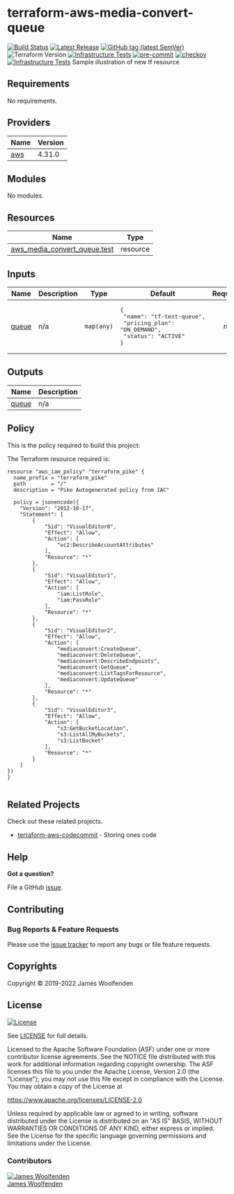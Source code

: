 # terraform-aws-media-convert-queue

[![Build Status](https://github.com/JamesWoolfenden/terraform-aws-media-convert-queue/workflows/Verify%20and%20Bump/badge.svg?branch=master)](https://github.com/JamesWoolfenden/terraform-aws-media-convert-queue)
[![Latest Release](https://img.shields.io/github/release/JamesWoolfenden/terraform-aws-media-convert-queue.svg)](https://github.com/JamesWoolfenden/terraform-aws-media-convert-queue/releases/latest)
[![GitHub tag (latest SemVer)](https://img.shields.io/github/tag/JamesWoolfenden/terraform-aws-media-convert-queue.svg?label=latest)](https://github.com/JamesWoolfenden/terraform-aws-media-convert-queue/releases/latest)
![Terraform Version](https://img.shields.io/badge/tf-%3E%3D0.14.0-blue.svg)
[![Infrastructure Tests](https://www.bridgecrew.cloud/badges/github/JamesWoolfenden/terraform-aws-media-convert-queue/cis_aws)](https://www.bridgecrew.cloud/link/badge?vcs=github&fullRepo=JamesWoolfenden%2Fterraform-aws-media-convert-queue&benchmark=CIS+AWS+V1.2)
[![pre-commit](https://img.shields.io/badge/pre--commit-enabled-brightgreen?logo=pre-commit&logoColor=white)](https://github.com/pre-commit/pre-commit)
[![checkov](https://img.shields.io/badge/checkov-verified-brightgreen)](https://www.checkov.io/)
[![Infrastructure Tests](https://www.bridgecrew.cloud/badges/github/jameswoolfenden/terraform-aws-media-convert-queue/general)](https://www.bridgecrew.cloud/link/badge?vcs=github&fullRepo=JamesWoolfenden%2Fterraform-aws-media-convert-queue&benchmark=INFRASTRUCTURE+SECURITY)
Sample illustration of new tf resource

<!-- BEGINNING OF PRE-COMMIT-TERRAFORM DOCS HOOK -->
## Requirements

No requirements.

## Providers

| Name | Version |
|------|---------|
| <a name="provider_aws"></a> [aws](#provider\_aws) | 4.31.0 |

## Modules

No modules.

## Resources

| Name | Type |
|------|------|
| [aws_media_convert_queue.test](https://registry.terraform.io/providers/hashicorp/aws/latest/docs/resources/media_convert_queue) | resource |

## Inputs

| Name | Description | Type | Default | Required |
|------|-------------|------|---------|:--------:|
| <a name="input_queue"></a> [queue](#input\_queue) | n/a | `map(any)` | <pre>{<br>  "name": "tf-test-queue",<br>  "pricing_plan": "ON_DEMAND",<br>  "status": "ACTIVE"<br>}</pre> | no |

## Outputs

| Name | Description |
|------|-------------|
| <a name="output_queue"></a> [queue](#output\_queue) | n/a |
<!-- END OF PRE-COMMIT-TERRAFORM DOCS HOOK -->

## Policy

This is the policy required to build this project:

<!-- BEGINNING OF PRE-COMMIT-PIKE DOCS HOOK -->
The Terraform resource required is:

```golang
resource "aws_iam_policy" "terraform_pike" {
  name_prefix = "terraform_pike"
  path        = "/"
  description = "Pike Autogenerated policy from IAC"

  policy = jsonencode({
    "Version": "2012-10-17",
    "Statement": [
        {
            "Sid": "VisualEditor0",
            "Effect": "Allow",
            "Action": [
                "ec2:DescribeAccountAttributes"
            ],
            "Resource": "*"
        },
        {
            "Sid": "VisualEditor1",
            "Effect": "Allow",
            "Action": [
                "iam:ListRole",
                "iam:PassRole"
            ],
            "Resource": "*"
        },
        {
            "Sid": "VisualEditor2",
            "Effect": "Allow",
            "Action": [
                "mediaconvert:CreateQueue",
                "mediaconvert:DeleteQueue",
                "mediaconvert:DescribeEndpoints",
                "mediaconvert:GetQueue",
                "mediaconvert:ListTagsForResource",
                "mediaconvert:UpdateQueue"
            ],
            "Resource": "*"
        },
        {
            "Sid": "VisualEditor3",
            "Effect": "Allow",
            "Action": [
                "s3:GetBucketLocation",
                "s3:ListAllMyBuckets",
                "s3:ListBucket"
            ],
            "Resource": "*"
        }
    ]
})
}


```
<!-- END OF PRE-COMMIT-PIKE DOCS HOOK -->

## Related Projects

Check out these related projects.

- [terraform-aws-codecommit](https://github.com/jameswoolfenden/terraform-aws-codecommit) - Storing ones code

## Help

**Got a question?**

File a GitHub [issue](https://github.com/jameswoolfenden/terraform-aws-media-convert-queue/issues).

## Contributing

### Bug Reports & Feature Requests

Please use the [issue tracker](https://github.com/jameswoolfenden/terraform-aws-media-convert-queue/issues) to report any bugs or file feature requests.

## Copyrights

Copyright © 2019-2022 James Woolfenden

## License

[![License](https://img.shields.io/badge/License-Apache%202.0-blue.svg)](https://opensource.org/licenses/Apache-2.0)

See [LICENSE](LICENSE) for full details.

Licensed to the Apache Software Foundation (ASF) under one
or more contributor license agreements. See the NOTICE file
distributed with this work for additional information
regarding copyright ownership. The ASF licenses this file
to you under the Apache License, Version 2.0 (the
"License"); you may not use this file except in compliance
with the License. You may obtain a copy of the License at

<https://www.apache.org/licenses/LICENSE-2.0>

Unless required by applicable law or agreed to in writing,
software distributed under the License is distributed on an
"AS IS" BASIS, WITHOUT WARRANTIES OR CONDITIONS OF ANY
KIND, either express or implied. See the License for the
specific language governing permissions and limitations
under the License.

### Contributors

[![James Woolfenden][jameswoolfenden_avatar]][jameswoolfenden_homepage]<br/>[James Woolfenden][jameswoolfenden_homepage]

[jameswoolfenden_homepage]: https://github.com/jameswoolfenden
[jameswoolfenden_avatar]: https://github.com/jameswoolfenden.png?size=150
